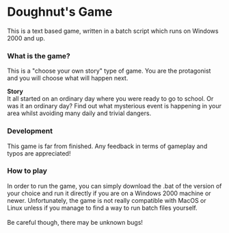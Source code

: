 # Doughnut's Game

This is a text based game, written in a batch script which runs on Windows 2000 and up.

<h3>What is the game?</h3>

This is a "choose your own story" type of game. You are the protagonist and you will choose what will happen next.

<b>Story</b><br>
It all started on an ordinary day where you were ready to go to school. Or was it an ordinary day? Find out what mysterious event is happening in your area whilst avoiding many daily and trivial dangers.

<h3>Development</h3>

This game is far from finished. Any feedback in terms of gameplay and typos are appreciated!

<h3>How to play</h3>

In order to run the game, you can simply download the .bat of the version of your choice and run it directly if you are on a Windows 2000 machine or newer. Unfortunately, the game is not really compatible with MacOS or Linux unless if you manage to find a way to run batch files yourself.
<br><br>
Be careful though, there may be unknown bugs!
